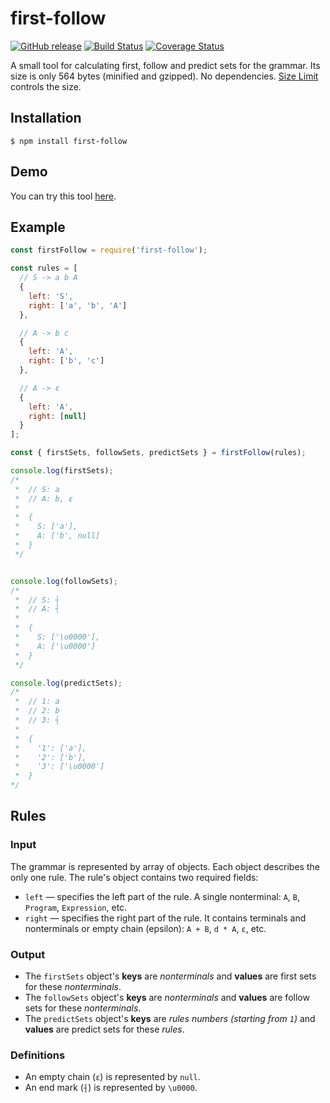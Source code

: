 # first-follow

[![GitHub release](https://img.shields.io/github/release/MikeDevice/first-follow.svg)](https://github.com/MikeDevice/first-follow/releases)
[![Build Status](https://travis-ci.org/MikeDevice/first-follow.svg?branch=master)](https://travis-ci.org/MikeDevice/first-follow)
[![Coverage Status](https://coveralls.io/repos/github/MikeDevice/first-follow/badge.svg?branch=master)](https://coveralls.io/github/MikeDevice/first-follow?branch=master)

A small tool for calculating first, follow and predict sets for the grammar. Its size is only 564 bytes (minified and gzipped). No dependencies. [Size Limit](https://github.com/ai/size-limit) controls the size.


## Installation
```
$ npm install first-follow
```

## Demo
You can try this tool [here](https://mikedevice.github.io/first-follow/).

## Example
```js
const firstFollow = require('first-follow');

const rules = [
  // S -> a b A
  {
    left: 'S',
    right: ['a', 'b', 'A']
  },

  // A -> b c
  {
    left: 'A',
    right: ['b', 'c']
  },

  // A -> ε
  {
    left: 'A',
    right: [null]
  }
];

const { firstSets, followSets, predictSets } = firstFollow(rules);

console.log(firstSets);
/*
 *  // S: a
 *  // A: b, ε
 *
 *  {
 *    S: ['a'],
 *    A: ['b', null]
 *  }
 */


console.log(followSets);
/*
 *  // S: ┤
 *  // A: ┤
 *
 *  {
 *    S: ['\u0000'],
 *    A: ['\u0000']
 *  }
 */

console.log(predictSets);
/*
 *  // 1: a
 *  // 2: b
 *  // 3: ┤
 * 
 *  {
 *    '1': ['a'],
 *    '2': ['b'],
 *    '3': ['\u0000']
 *  }
*/
```

## Rules

### Input
The grammar is represented by array of objects. Each object describes the only one rule. The rule's object contains two required fields:

* `left` — specifies the left part of the rule. A single nonterminal: `A`, `B`, `Program`, `Expression`, etc.
* `right` — specifies the right part of the rule. It contains terminals and nonterminals or empty chain (epsilon): `A + B`, `d * A`, `ε`, etc.

### Output
* The `firstSets` object's **keys** are *nonterminals* and **values** are first sets for these *nonterminals*.
* The `followSets` object's **keys** are *nonterminals* and **values** are follow sets for these *nonterminals*.
* The `predictSets` object's **keys** are  *rules numbers (starting from `1`)* and **values** are predict sets for these *rules*.

### Definitions
* An empty chain (`ε`) is represented by `null`.
* An end mark (`┤`) is represented by `\u0000`.
